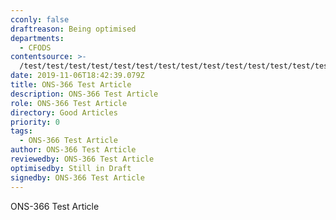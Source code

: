 ```yaml
---
cconly: false
draftreason: Being optimised
departments:
  - CFODS
contentsource: >-
  /test/test/test/test/test/test/test/test/test/test/test/test/test/test/test/test/test/test/test/test/test/test/test/test/test/test/test/test/test/test/test/test/test/test/test/test/test/test/test/test/test/test/test/test/test/test/test/test
date: 2019-11-06T18:42:39.079Z
title: ONS-366 Test Article
description: ONS-366 Test Article
role: ONS-366 Test Article
directory: Good Articles
priority: 0
tags:
  - ONS-366 Test Article
author: ONS-366 Test Article
reviewedby: ONS-366 Test Article
optimisedby: Still in Draft
signedby: ONS-366 Test Article
---
```

ONS-366 Test Article

